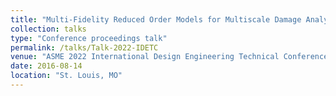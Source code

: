 ```yaml
---
title: "Multi-Fidelity Reduced Order Models for Multiscale Damage Analyses with Automatic Calibration"
collection: talks
type: "Conference proceedings talk"
permalink: /talks/Talk-2022-IDETC
venue: "ASME 2022 International Design Engineering Technical Conferences and Computers and Information in Engineering Conference (IDETC-CIE2022)"
date: 2016-08-14
location: "St. Louis, MO"
---
```


